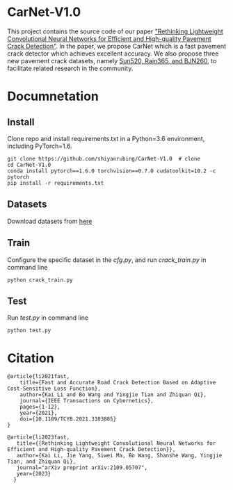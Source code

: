 # CarNet-V1.0
This project contains the source code of our paper ["Rethinking Lightweight Convolutional Neural Networks for Efficient and High-quality Pavement Crack Detection"](https://arxiv.org/abs/2109.05707).
In the paper, we propose CarNet which is a fast pavement crack detector which achieves excellent accuracy.
We also propose three new pavement crack datasets, namely [Sun520, Rain365, and BJN260](https://github.com/shiyanrubing/CarNet_databases), to facilitate related research in the community.

# Documnetation

## Install
Clone repo and install requirements.txt in a Python=3.6 environment, including PyTorch=1.6.

```
git clone https://github.com/shiyanrubing/CarNet-V1.0  # clone
cd CarNet-V1.0
conda install pytorch==1.6.0 torchvision==0.7.0 cudatoolkit=10.2 -c pytorch
pip install -r requirements.txt
```

## Datasets
Download datasets from [here](https://github.com/shiyanrubing/CarNet_databases)

## Train
Configure the specific dataset in the *cfg.py*, and run *crack_train.py* in command line 

```
python crack_train.py
```

## Test
Run *test.py* in command line

```
python test.py
```

# Citation

```
@article{li2021fast,
    title={Fast and Accurate Road Crack Detection Based on Adaptive Cost-Sensitive Loss Function},
    author={Kai Li and Bo Wang and Yingjie Tian and Zhiquan Qi},
    journal={IEEE Transactions on Cybernetics},
    pages={1-12},
    year={2021},
    doi={10.1109/TCYB.2021.3103885}
}

@article{li2023fast,
   title={{Rethinking Lightweight Convolutional Neural Networks for Efficient and High-quality Pavement Crack Detection}},
   author={Kai Li, Jie Yang, Siwei Ma, Bo Wang, Shanshe Wang, Yingjie Tian, and Zhiquan Qi},
   journal="arXiv preprint arXiv:2109.05707",
   year={2023}
  }
  ```
